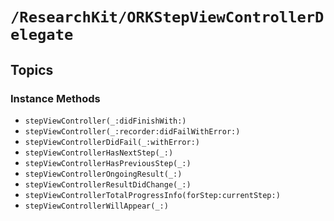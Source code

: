 # ``/ResearchKit/ORKStepViewControllerDelegate``

<!-- The content below this line is auto-generated and is redundant. You should either incorporate it into your content above this line or delete it. -->

## Topics

### Instance Methods

- ``stepViewController(_:didFinishWith:)``
- ``stepViewController(_:recorder:didFailWithError:)``
- ``stepViewControllerDidFail(_:withError:)``
- ``stepViewControllerHasNextStep(_:)``
- ``stepViewControllerHasPreviousStep(_:)``
- ``stepViewControllerOngoingResult(_:)``
- ``stepViewControllerResultDidChange(_:)``
- ``stepViewControllerTotalProgressInfo(forStep:currentStep:)``
- ``stepViewControllerWillAppear(_:)``